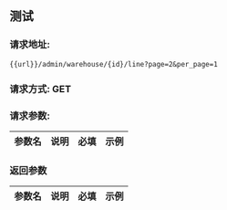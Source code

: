 ## 测试
### 请求地址:
```
{{url}}/admin/warehouse/{id}/line?page=2&per_page=1
```
### 请求方式: GET  
### 请求参数:  

|参数名|说明|必填|示例|  
 |---|---|---|---|  
### 返回参数  

|参数名|说明|必填|示例|  
 |---|---|---|---|  
